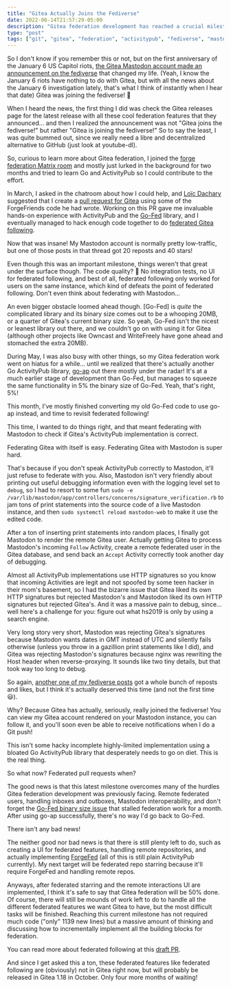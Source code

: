 ```yaml
---
title: "Gitea Actually Joins the Fediverse"
date: 2022-06-14T21:57:29-05:00
description: "Gitea federation development has reached a crucial milestone: federating with Mastodon!"
type: "post"
tags: ["git", "gitea", "federation", "activitypub", "fediverse", "mastodon"]
---
```



So I don't know if you remember this or not, but on the first anniversary of the January 6 US Capitol riots, [the Gitea Mastodon account made an announcement on the fediverse](https://social.gitea.io/@gitea/107576791626052697) that changed my life. (Yeah, I know the January 6 riots have nothing to do with Gitea, but with all the news about the January 6 investigation lately, that's what I think of instantly when I hear that date) Gitea was joining the fediverse! 🎉

When I heard the news, the first thing I did was check the Gitea releases page for the latest release with all these cool federation features that they announced... and then I realized the announcement was not "Gitea joins the fediverse!" but rather "Gitea is joining the fediverse!" So to say the least, I was quite bummed out, since we really need a libre and decentralized alternative to GitHub (just look at youtube-dl).

So, curious to learn more about Gitea federation, I joined the [forge federation Matrix room](https://matrix.to/#/#forgefederation:matrix.batsense.net) and mostly just lurked in the background for two months and tried to learn Go and ActivityPub so I could contribute to the effort.

In March, I asked in the chatroom about how I could help, and [Loïc Dachary](https://blog.dachary.org/) suggested that I create a [pull request for Gitea](https://github.com/go-gitea/gitea/pull/19133) using some of the ForgeFriends code he had wrote. Working on this PR gave me invaluable hands-on experience with ActivityPub and the [Go-Fed](https://go-fed.org/) library, and I eventually managed to hack enough code together to do [federated Gitea following](https://social.exozy.me/@ta180m/108131455903841744).

Now that was insane! My Mastodon account is normally pretty low-traffic, but one of those posts in that thread got 20 reposts and 40 stars!

Even though this was an important milestone, things weren't that great under the surface though. The code quality? 🤢 No integration tests, no UI for federated following, and best of all, federated following only worked for users on the same instance, which kind of defeats the point of federated following. Don't even think about federating with Mastodon...

An even bigger obstacle loomed ahead though. [Go-Fed] is *quite* the complicated library and its binary size comes out to be a whooping 20MB, or a quarter of Gitea's current binary size. So yeah, Go-Fed isn't the nicest or leanest library out there, and we couldn't go on with using it for Gitea (although other projects like Owncast and WriteFreely have gone ahead and stomached the extra 20MB).

During May, I was also busy with other things, so my Gitea federation work went on hiatus for a while... until we realized that there's actually another Go ActivityPub library, [go-ap](https://github.com/go-ap) out there mostly under the radar! It's at a much earlier stage of development than Go-Fed, but manages to squeeze the same functionality in 5% the binary size of Go-Fed. Yeah, that's right, 5%!

This month, I've mostly finished converting my old Go-Fed code to use go-ap instead, and time to revisit federated following!

This time, I wanted to do things right, and that meant federating with Mastodon to check if Gitea's ActivityPub implementation is correct.

Federating Gitea with itself is easy. Federating Gitea with Mastodon is super hard.

That's because if you don't speak ActivityPub correctly to Mastodon, it'll just refuse to federate with you. Also, Mastodon isn't very friendly about printing out useful debugging information even with the logging level set to `debug`, so I had to resort to some fun `sudo -e /var/lib/mastodon/app/controllers/concerns/signature_verification.rb` to jam tons of print statements into the source code of a live Mastodon instance, and then `sudo systemctl reload mastodon-web` to make it use the edited code.

After a ton of inserting print statements into random places, I finally got Mastodon to render the remote Gitea user. Actually getting Gitea to process Mastodon's incoming `Follow` Activity, create a remote federated user in the Gitea database, and send back an `Accept` Activity correctly took another day of debugging.

Almost all ActivityPub implementations use HTTP signatures so you know that incoming Activities are legit and not spoofed by some teen hacker in their mom's basement, so I had the bizarre issue that Gitea liked its own HTTP signatures but rejected Mastodon's and Mastodon liked its own HTTP signatures but rejected Gitea's. And it was a massive pain to debug, since... well here's a challenge for you: figure out what hs2019 is only by using a search engine.

Very long story very short, Mastodon was rejecting Gitea's signatures because Mastodon wants dates in GMT instead of UTC and silently fails otherwise (unless you throw in a gazillion print statements like I did), and Gitea was rejecting Mastodon's signatures because nginx was rewriting the Host header when reverse-proxying. It sounds like two tiny details, but that took way too long to debug.

So again, [another one of my fediverse posts](https://social.exozy.me/@ta180m/108472185098129371) got a whole bunch of reposts and likes, but I think it's actually deserved this time (and not the first time 😃).

Why? Because Gitea has actually, seriously, really joined the fediverse! You can view my Gitea account rendered on your Mastodon instance, you can follow it, and you'll soon even be able to receive notifications when I do a Git push!

This isn't some hacky incomplete highly-limited implementation using a bloated Go ActivityPub library that desperately needs to go on diet. This is the real thing.

So what now? Federated pull requests when?

The good news is that this latest milestone overcomes many of the hurdles Gitea federation development was previously facing. Remote federated users, handling inboxes and outboxes, Mastodon interoperability, and don't forget the [Go-Fed binary size issue](https://gitea.com/gitea/go-fed-activity/issues/1) that stalled federation work for a month. After using go-ap successfully, there's no way I'd go back to Go-Fed.

There isn't any bad news!

The neither good nor bad news is that there is still plenty left to do, such as creating a UI for federated features, handling remote repositories, and actually implementing [ForgeFed](https://forgefed.org/) (all of this is still plain ActivityPub currently). My next target will be federated repo starring because it'll require ForgeFed and handling remote repos.

Anyways, after federated starring and the remote interactions UI are implemented, I think it's safe to say that Gitea federation will be 50% done. Of course, there will still be mounds of work left to do to handle all the different federated features we want Gitea to have, but the most difficult tasks will be finished. Reaching this current milestone has not required much code ("only" 1139 new lines) but a massive amount of thinking and discussing how to incrementally implement all the building blocks for federation.

You can read more about federated following at this [draft PR](https://gitea.com/Ta180m/gitea/pulls/6).

And since I get asked this a ton, these federated features like federated following are (obviously) not in Gitea right now, but will probably be released in Gitea 1.18 in October. Only four more months of waiting!

